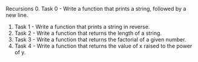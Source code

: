 Recursions
0. Task 0 - Write a function that prints a string, followed by a new line.
1. Task 1 - Write a function that prints a string in reverse.
2. Task 2 - Write a function that returns the length of a string.
3. Task 3 - Write a function that returns the factorial of a given number.
4. Task 4 - Write a function that returns the value of x raised to the power of y.

